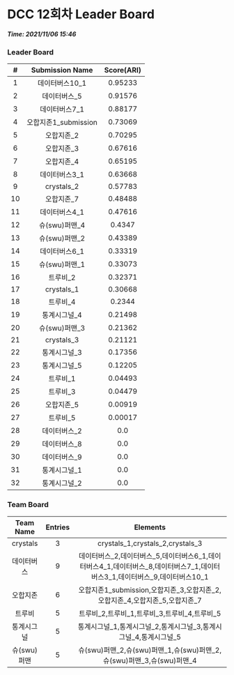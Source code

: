 # DCC 12회차 Leader Board
***Time: 2021/11/06 15:46***

### Leader Board

|#|Submission Name|Score(ARI)|
|:---:|:---:|:---:|
|1|데이터버스10_1|0.95233|
|2|데이터버스_5|0.91576|
|3|데이터버스7_1|0.88177|
|4|오합지존1_submission|0.73069|
|5|오합지존_2|0.70295|
|6|오합지존_3|0.67616|
|7|오합지존_4|0.65195|
|8|데이터버스3_1|0.63668|
|9|crystals_2|0.57783|
|10|오합지존_7|0.48488|
|11|데이터버스4_1|0.47616|
|12|슈(swu)퍼맨_4|0.4347|
|13|슈(swu)퍼맨_2|0.43389|
|14|데이터버스6_1|0.33319|
|15|슈(swu)퍼맨_1|0.33073|
|16|트루비_2|0.32371|
|17|crystals_1|0.30668|
|18|트루비_4|0.2344|
|19|통계시그널_4|0.21498|
|20|슈(swu)퍼맨_3|0.21362|
|21|crystals_3|0.21121|
|22|통계시그널_3|0.17356|
|23|통계시그널_5|0.12205|
|24|트루비_1|0.04493|
|25|트루비_3|0.04479|
|26|오합지존_5|0.00919|
|27|트루비_5|0.00017|
|28|데이터버스_2|0.0|
|29|데이터버스_8|0.0|
|30|데이터버스_9|0.0|
|31|통계시그널_1|0.0|
|32|통계시그널_2|0.0|

### Team Board

|Team Name|Entries|Elements|
|:---:|:---:|:---:|
|crystals|3|crystals_1,crystals_2,crystals_3|
|데이터버스|9|데이터버스_2,데이터버스_5,데이터버스6_1,데이터버스4_1,데이터버스_8,데이터버스7_1,데이터버스3_1,데이터버스_9,데이터버스10_1|
|오합지존|6|오합지존1_submission,오합지존_3,오합지존_2,오합지존_4,오합지존_5,오합지존_7|
|트루비|5|트루비_2,트루비_1,트루비_3,트루비_4,트루비_5|
|통계시그널|5|통계시그널_1,통계시그널_2,통계시그널_3,통계시그널_4,통계시그널_5|
|슈(swu)퍼맨|5|슈(swu)퍼맨_2,슈(swu)퍼맨_1,슈(swu)퍼맨_2,슈(swu)퍼맨_3,슈(swu)퍼맨_4|
